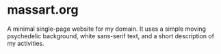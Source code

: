 # massart.org

A minimal single-page website for my domain. It uses a simple moving psychedelic background, white sans-serif text, and a short description of my activities.
